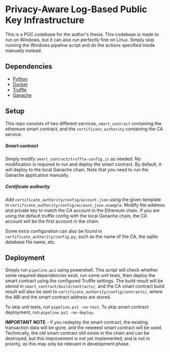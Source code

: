 # Privacy-Aware Log-Based Public Key Infrastructure
This is a POC codebase for the author's thesis. This codebase is made to run on Windows, but it can also run perfectly fine on Linux. Simply skip running the Windows pipeline script and do the actions specified inside manually instead.

## Dependencies
- [Python](https://www.python.org/downloads/)
- [Docker](https://docs.docker.com/engine/install/)
- [Truffle](https://archive.trufflesuite.com/docs/truffle/how-to/install/)
- [Ganache](https://archive.trufflesuite.com/ganache/)

## Setup
This repo consists of two different services, `smart_contract` containing the ethereum smart contract, and the `certificate_authority` containing the CA service.

##### Smart contract
Simply modify `smart_contract/truffle-config.js` as needed. No modification is required to run and deploy the smart contract. By default, it will deploy to the local Ganache chain. Note that you need to run the Ganache application manually.

##### Certificate authority
Add `certificate_authority/config/account.json` using the given template in `certificate_authority/config/account.json.example`. Modify the address and private key to match the CA account in the Ethereum chain. If you are using the default truffle config with the local Ganache chain, the CA account will be the first account in the chain. 


Some extra configuration can also be found in `certificate_authority/config.py`, such as the name of the CA, the sqlite database file name, etc.

## Deployment
Simply run `pipeline.ps1` using powershell. This script will check whether some required dependencies exist, run some unit tests, then deploy the smart contract using the configured Truffle settings. The build result will be stored in `smart_contract/build/contracts/`, and the CA smart contract build result will also be sent to `certificate_authority/config/contracts/`, where the ABI and the smart contract address are stored.


To skip unit tests, run `pipeline.ps1 -no-test`.
To skip smart contract deployment, run `pipeline.ps1 -no-deploy`.


**IMPORTANT NOTE** - if you redeploy the smart contract, the existing transaction data will be gone, and the neweest smart contract will be used. Technically, the old smart contract still exists in the chain and can be destroyed, but this improvement is not yet implemented, and is not in priority, as this may only be relevant in development phase.